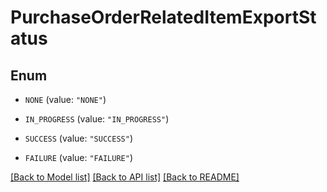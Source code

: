 # PurchaseOrderRelatedItemExportStatus

## Enum


* `NONE` (value: `"NONE"`)

* `IN_PROGRESS` (value: `"IN_PROGRESS"`)

* `SUCCESS` (value: `"SUCCESS"`)

* `FAILURE` (value: `"FAILURE"`)


[[Back to Model list]](../README.md#documentation-for-models) [[Back to API list]](../README.md#documentation-for-api-endpoints) [[Back to README]](../README.md)


